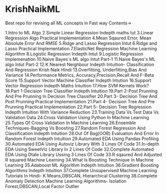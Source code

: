 # KrishNaikML
Best repo for revising all ML concepts in Fast way
Contents->

1.Intro to ML Algo
2.Simple Linear Regression Indepth maths tut
3.Linear Regression Algo Practical Implementation
4.Mean Sqaured Error, Mean Absolute Error And RMSE 
5.Ridge and Lasso Regression Intut
6.Ridge and Lasso Practical Implementation
7.ElasticNet Regression Machine Learning Algorithm 
8.Logistic Regression Indepth Intut
9.Logistic Regression Implemenation
10.Naive Bayes's ML algo Intut Part-1
11.Naive Bayes's ML algo Intut Part-2
12.K Nearest Neighbour Indepth Intuition- Classification And Regression
Krish Naik Hindi
13.Overfitting, Underfitting,Bias And Variance 
14.Performance Metrics, Accuracy,Precision,Recall And F-Beta Score 
15.Support Vector Machine Classifier Indepth Intution 
16.Support Vector Regression Indepth Maths Intuition 
17.How SVM Kernels Work? 
18.Part 1-Decision Tree Classifier Indepth Intuition 
19.Part 2-Post Prunning And Pre Prunning In Decision Tree Classifier 
20.Part 3- Decision Tree And Post Prunning Practical Implementation 
21.Part 4- Decision Tree And Pre Prunning Practical Implementation
22.Part 5- Decision Tree Regression Indepth Intuition With Variance Reduction
23.Training Data Vs Test Data Vs Validation Data
24.Cross Validation Using Python In Machine Learning
25.Types Of Cross Validation In Machine Learning
26.Ensemble Techniques-Bagging Vs Boosting
27.Random Forest Regression And Classification Indepth Intuition 
28.Out Of Bag(OOB) Evaluation And Error In Random Forest Indepth Intuition 
29.Automated EDA Using Pandas Profiling
30.Automated EDA Using Autoviz Library With 3 Lines Of Code
31.In-depth EDA Using SweetViz Library In 2 Lines Of Code
32.Complete Automated EDA Using Dtale Library Ussing 3 Lines Of Code
33.R sqaured And Adjusted R squared Machine Learning 
34.What Is Boosting Technique In Machine Learning
35.Adaboost ML Algorithm Indepth Intuition
36.Gradient Boosting Algorithms Indepth Intuition
37.Complete Unsupervised Machine Learning Tutorials In Hindi- K Means,DBSCAN, Hierarchical Clustering
38.Complete Anomaly Detection Machine Learning Algorithms- Isolation Forest,DBSCAN,Local Factor Outlier










